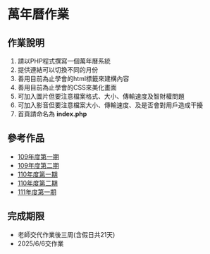 # 萬年曆作業

## 作業說明
1. 請以PHP程式撰寫一個萬年曆系統
2. 提供連結可以切換不同的月份
3. 善用目前為止學會的html標籤來建構內容
4. 善用目前為止學會的CSS來美化畫面
5. 可加入圖片但要注意檔案格式、大小、傳輸速度及智財權問題
6. 可加入影音但要注意檔案大小、傳輸速度、及是否會對用戶造成干擾
7. 首頁請命名為 **index.php**

## 參考作品
* [109年度第一期](http://220.128.133.15/mackliu/10901/calendar/)
* [109年度第二期](http://220.128.133.15/mackliu/10902)
* [110年度第一期](http://220.128.133.15/mackliu/11001)
* [110年度第二期](http://220.128.133.15/mackliu/11002)
* [111年度第一期](http://220.128.133.15/mackliu/calendar/11101/)

## 完成期限
* 老師交代作業後三周(含假日共21天)
* 2025/6/6交作業
